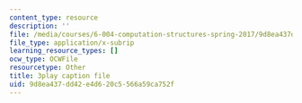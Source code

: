 ```yaml
---
content_type: resource
description: ''
file: /media/courses/6-004-computation-structures-spring-2017/9d8ea437dd42e4d620c5566a59ca752f_-Zg3fxOmjVs.srt
file_type: application/x-subrip
learning_resource_types: []
ocw_type: OCWFile
resourcetype: Other
title: 3play caption file
uid: 9d8ea437-dd42-e4d6-20c5-566a59ca752f
---
```

